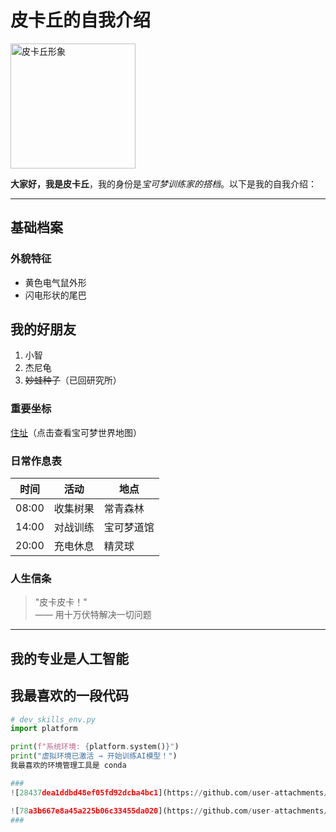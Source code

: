 # 皮卡丘的自我介绍

<img src="https://raw.githubusercontent.com/PokeAPI/sprites/master/sprites/pokemon/25.png" width="200" alt="皮卡丘形象">

**大家好，我是皮卡丘**，我的身份是*宝可梦训练家的搭档*。以下是我的自我介绍：

---

## 基础档案

### 外貌特征
- 黄色电气鼠外形
- 闪电形状的尾巴

## 我的好朋友
1. 小智
2. 杰尼龟
3. ~~妙蛙种子~~（已回研究所）

### 重要坐标
[住址](https://www.pokemon.com/us/)（点击查看宝可梦世界地图）

### 日常作息表
| 时间       | 活动         | 地点       |
|------------|--------------|------------|
| 08:00      | 收集树果     | 常青森林   |
| 14:00      | 对战训练     | 宝可梦道馆 |
| 20:00      | 充电休息     | 精灵球     |

### 人生信条
> "皮卡皮卡！"  
> —— 用十万伏特解决一切问题

---

## 我的专业是人工智能

## 我最喜欢的一段代码
```python
# dev_skills_env.py
import platform

print(f"系统环境: {platform.system()}")
print("虚拟环境已激活 → 开始训练AI模型！")
我最喜欢的环境管理工具是 conda

###
![28437dea1ddbd48ef05fd92dcba4bc1](https://github.com/user-attachments/assets/e1a92dd2-066e-4dd0-91f6-792569d2e10c)

![78a3b667e8a45a225b06c33455da020](https://github.com/user-attachments/assets/a696a2fc-994e-4cb9-b0f9-469b9301d044)
###
